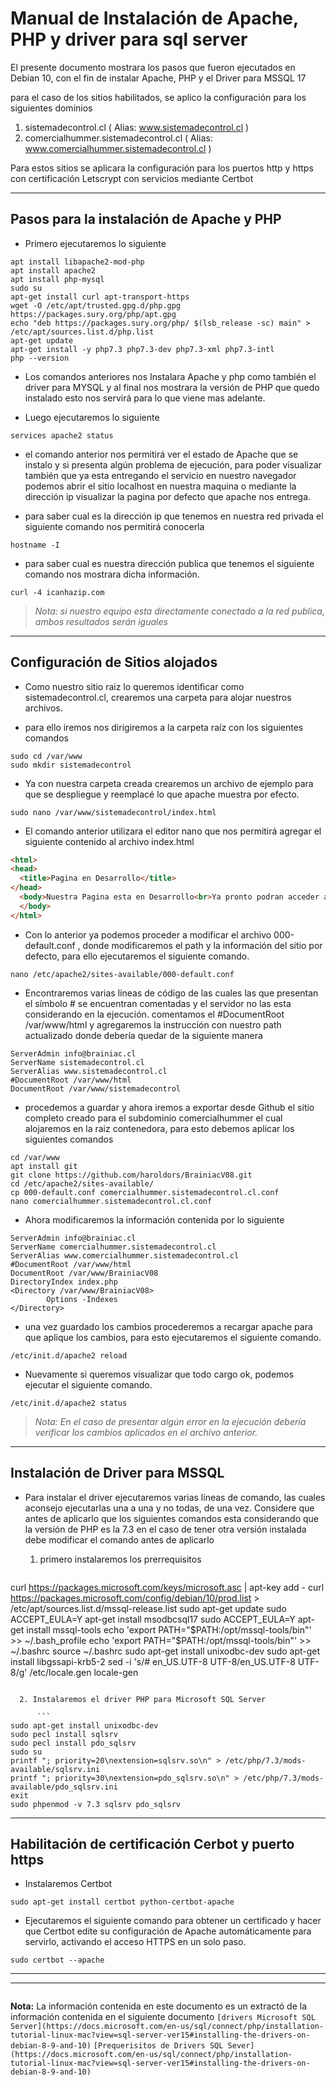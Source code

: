 # Manual de Instalación de Apache, PHP y driver para sql server #

El presente documento mostrara los pasos que fueron ejecutados en Debian 10, con el fin de instalar Apache, PHP y el Driver para MSSQL 17

para el caso de los sitios habilitados, se aplico la configuración para los siguientes dominios

1. sistemadecontrol.cl ( Alias: www.sistemadecontrol.cl )
2. comercialhummer.sistemadecontrol.cl ( Alias: www.comercialhummer.sistemadecontrol.cl )

Para estos sitios se aplicara la configuración para los puertos http y https con certificación Letscrypt con servicios mediante Certbot

---

## Pasos para la instalación de Apache y PHP ##

* Primero ejecutaremos lo siguiente


```
apt install libapache2-mod-php
apt install apache2
apt install php-mysql
sudo su
apt-get install curl apt-transport-https
wget -O /etc/apt/trusted.gpg.d/php.gpg https://packages.sury.org/php/apt.gpg
echo "deb https://packages.sury.org/php/ $(lsb_release -sc) main" > /etc/apt/sources.list.d/php.list
apt-get update
apt-get install -y php7.3 php7.3-dev php7.3-xml php7.3-intl
php --version
```

* Los comandos anteriores nos Instalara Apache y php como también el driver para MYSQL y al final nos mostrara la versión de PHP que quedo instalado esto nos servirá para lo que viene mas adelante.

* Luego ejecutaremos lo siguiente

`services apache2 status`

* el comando anterior nos permitirá ver el estado de Apache que se instalo y si presenta algún problema de ejecución, para poder visualizar también que ya esta entregando el servicio en nuestro navegador podemos abrir el sitio localhost en nuestra maquina o mediante la dirección ip visualizar la pagina por defecto que apache nos entrega.

* para saber cual es la dirección ip que tenemos en nuestra red privada el siguiente comando nos permitirá conocerla

`hostname -I`

* para saber cual es nuestra dirección publica que tenemos el siguiente comando nos mostrara dicha información.

`curl -4 icanhazip.com`

>_Nota: si nuestro equipo esta directamente conectado a la red publica, ambos resultados serán iguales_

---

## Configuración de Sitios alojados ##

* Como nuestro sitio raiz lo queremos identificar como sistemadecontrol.cl, crearemos una carpeta para alojar nuestros archivos.

* para ello iremos nos dirigiremos a la carpeta raíz con los siguientes comandos

```
sudo cd /var/www
sudo mkdir sistemadecontrol
````
* Ya con nuestra carpeta creada crearemos un archivo de ejemplo para que se despliegue y reemplacé lo que apache muestra por efecto.

```
sudo nano /var/www/sistemadecontrol/index.html
```

* El comando anterior utilizara el editor nano que nos permitirá agregar el siguiente contenido al archivo index.html

```html
<html>
<head>
  <title>Pagina en Desarrollo</title>
</head>
  <body>Nuestra Pagina esta en Desarrollo<br>Ya pronto podran acceder al contenido final
  </body>
</html>
```

* Con lo anterior ya podemos proceder a modificar el archivo 000-default.conf , donde modificaremos el path y la información del sitio por defecto, para ello ejecutaremos el siguiente comando.

`nano /etc/apache2/sites-available/000-default.conf`

* Encontraremos varias líneas de código de las cuales las que presentan el símbolo # se encuentran comentadas y el servidor no las esta considerando en la ejecución.
comentamos el #DocumentRoot /var/www/html
y agregaremos la instrucción con nuestro path actualizado donde debería quedar de la siguiente manera

```
ServerAdmin info@brainiac.cl
ServerName sistemadecontrol.cl
ServerAlias www.sistemadecontrol.cl
#DocumentRoot /var/www/html
DocumentRoot /var/www/sistemadecontrol
```
* procedemos a guardar y ahora iremos a exportar desde Github el sitio completo creado para el subdominio comercialhummer el cual alojaremos en la raiz contenedora, para esto debemos aplicar los siguientes comandos

```
cd /var/www
apt install git
git clone https://github.com/haroldors/BrainiacV08.git
cd /etc/apache2/sites-available/
cp 000-default.conf comercialhummer.sistemadecontrol.cl.conf
nano comercialhummer.sistemadecontrol.cl.conf
```
* Ahora modificaremos la información contenida por lo siguiente

```
ServerAdmin info@brainiac.cl
ServerName comercialhummer.sistemadecontrol.cl
ServerAlias www.comercialhummer.sistemadecontrol.cl
#DocumentRoot /var/www/html
DocumentRoot /var/www/BrainiacV08
DirectoryIndex index.php
<Directory /var/www/BrainiacV08>
        Options -Indexes
</Directory>
```

* una vez guardado los cambios procederemos a recargar apache para que aplique los cambios, para esto ejecutaremos el siguiente comando.

`/etc/init.d/apache2 reload`

* Nuevamente si queremos visualizar que todo cargo ok, podemos ejecutar el siguiente comando.

`/etc/init.d/apache2 status`

>_Nota: En el caso de presentar algún error en la ejecución debería verificar los cambios aplicados en el archivo anterior._

----

## Instalación de Driver para MSSQL ##

* Para instalar el driver ejecutaremos varias líneas de comando, las cuales aconsejo ejecutarlas una a una y no todas, de una vez. Considere que antes de aplicarlo que los siguientes comandos esta considerando que la versión de PHP es la 7.3 en el caso de tener otra versión instalada debe modificar el comando antes de aplicarlo

  1. primero instalaremos los prerrequisitos

      ```
curl https://packages.microsoft.com/keys/microsoft.asc | apt-key add -
curl https://packages.microsoft.com/config/debian/10/prod.list > /etc/apt/sources.list.d/mssql-release.list
sudo apt-get update
sudo ACCEPT_EULA=Y apt-get install msodbcsql17
sudo ACCEPT_EULA=Y apt-get install mssql-tools
echo 'export PATH="$PATH:/opt/mssql-tools/bin"' >> ~/.bash_profile
echo 'export PATH="$PATH:/opt/mssql-tools/bin"' >> ~/.bashrc
source ~/.bashrc
sudo apt-get install unixodbc-dev
sudo apt-get install libgssapi-krb5-2
sed -i 's/# en_US.UTF-8 UTF-8/en_US.UTF-8 UTF-8/g' /etc/locale.gen
locale-gen
```

  2. Instalaremos el driver PHP para Microsoft SQL Server

      ```
sudo apt-get install unixodbc-dev
sudo pecl install sqlsrv
sudo pecl install pdo_sqlsrv
sudo su
printf "; priority=20\nextension=sqlsrv.so\n" > /etc/php/7.3/mods-available/sqlsrv.ini
printf "; priority=30\nextension=pdo_sqlsrv.so\n" > /etc/php/7.3/mods-available/pdo_sqlsrv.ini
exit
sudo phpenmod -v 7.3 sqlsrv pdo_sqlsrv
```


---

## Habilitación de certificación Cerbot y puerto https ##

* Instalaremos Certbot

`sudo apt-get install certbot python-certbot-apache`

* Ejecutaremos el siguiente comando para obtener un certificado y hacer que Certbot edite su configuración de Apache automáticamente para servirlo, activando el acceso HTTPS en un solo paso.

`sudo certbot --apache`


---

---

>```
**Nota:** La información contenida en este documento es un extractó de la información contenida en el siguiente documento
`[drivers Microsoft SQL Server](https://docs.microsoft.com/en-us/sql/connect/php/installation-tutorial-linux-mac?view=sql-server-ver15#installing-the-drivers-on-debian-8-9-and-10)`
`[Prequerisitos de Drivers SQL Sever](https://docs.microsoft.com/en-us/sql/connect/php/installation-tutorial-linux-mac?view=sql-server-ver15#installing-the-drivers-on-debian-8-9-and-10)`
```
